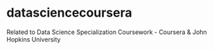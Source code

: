 datasciencecoursera
===================

Related to Data Science Specialization Coursework - Coursera &amp; John Hopkins University
